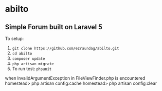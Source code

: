 # abilto

## Simple Forum built on Laravel 5
To setup:
1. ``` git clone https://github.com/ezraundag/abilto.git ```
2. ``` cd abilto ```
3. ```composer update```
4. ```php artisan migrate```
5. To run test: ```phpunit```

when InvalidArgumentException in FileViewFinder.php is encountered
homestead> php artisan config:cache 
homestead> php artisan config:clear

